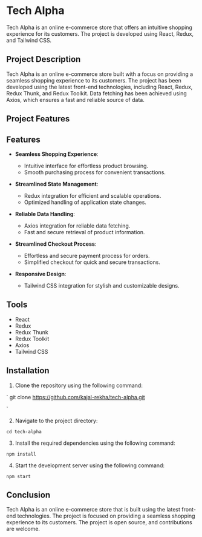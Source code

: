 # Tech Alpha
Tech Alpha is an online e-commerce store that offers an intuitive shopping experience for its customers. The project is developed using React, Redux, and Tailwind CSS.

## Project Description
Tech Alpha is an online e-commerce store built with a focus on providing a seamless shopping experience to its customers. The project has been developed using the latest front-end technologies, including React, Redux, Redux Thunk, and Redux Toolkit. Data fetching has been achieved using Axios, which ensures a fast and reliable source of data.

## Project Features
## Features

- **Seamless Shopping Experience**: 
  - Intuitive interface for effortless product browsing.
  - Smooth purchasing process for convenient transactions.

- **Streamlined State Management**:
  - Redux integration for efficient and scalable operations.
  - Optimized handling of application state changes.

- **Reliable Data Handling**:
  - Axios integration for reliable data fetching.
  - Fast and secure retrieval of product information.

- **Streamlined Checkout Process**:
  - Effortless and secure payment process for orders.
  - Simplified checkout for quick and secure transactions.

- **Responsive Design**:
  - Tailwind CSS integration for stylish and customizable designs.


## Tools
- React
- Redux
- Redux Thunk
- Redux Toolkit
- Axios
- Tailwind CSS

## Installation
1. Clone the repository using the following command:

`
git clone https://github.com/kajal-rekha/tech-alpha.git

`

2. Navigate to the project directory:

`
cd tech-alpha
`

3. Install the required dependencies using the following command:

`npm install`


4. Start the development server using the following command:

`
npm start
`


## Conclusion
Tech Alpha is an online e-commerce store that is built using the latest front-end technologies. The project is focused on providing a seamless shopping experience to its customers. The project is open source, and contributions are welcome.

